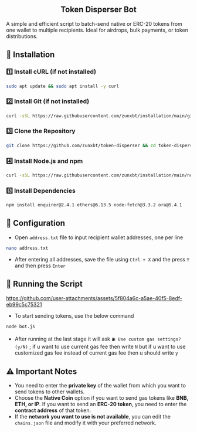 <h2 align=center>Token Disperser Bot</h2>

A simple and efficient script to batch-send native or ERC-20 tokens from one wallet to multiple recipients. Ideal for airdrops, bulk payments, or token distributions.

## 🔧 Installation

### 1️⃣ Install cURL (if not installed)  
```bash
sudo apt update && sudo apt install -y curl
```

### 2️⃣ Install Git (if not installed)
```bash
curl -sSL https://raw.githubusercontent.com/zunxbt/installation/main/git.sh | bash
```
### 3️⃣ Clone the Repository
```bash
git clone https://github.com/zunxbt/token-disperser && cd token-disperser
```
### 4️⃣ Install Node.js and npm
```bash
curl -sSL https://raw.githubusercontent.com/zunxbt/installation/main/node.sh | bash
```
### 5️⃣ Install Dependencies
```bash
npm install enquirer@2.4.1 ethers@6.13.5 node-fetch@3.3.2 ora@5.4.1
```

## 📂 Configuration
- Open `address.txt` file to input recipient wallet addresses, one per line
```bash
nano address.txt
```
- After entering all addresses, save the file using `Ctrl + X` and the press `Y` and then press `Enter`

## 🚀 Running the Script


https://github.com/user-attachments/assets/5f804a6c-a5ae-40f5-8edf-eb99c5c75321


- To start sending tokens, use the below command
```bash
node bot.js
```
- After running at the last stage it will ask `⛽ Use custom gas settings? (y/N)` ; if u want to use current gas fee then write `N` but if u want to use customized gas fee instead of current gas fee then u should write `y`
## ⚠️ Important Notes
- You need to enter the **private key** of the wallet from which you want to send tokens to other wallets.
- Choose the **Native Coin** option if you want to send gas tokens like **BNB, ETH, or IP**. If you want to send an **ERC-20 token**, you need to enter the **contract address** of that token.
- If the **network you want to use is not available**, you can edit the `chains.json` file and modify it with your preferred network.

